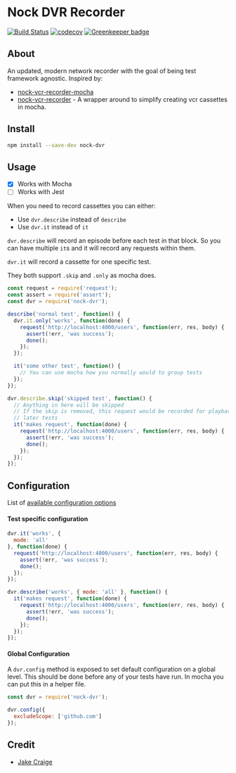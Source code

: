 # Nock DVR Recorder 
[![Build Status](https://travis-ci.com/geoffdutton/nock-dvr.svg?branch=master)](https://travis-ci.com/geoffdutton/nock-dvr)
[![codecov](https://codecov.io/gh/geoffdutton/nock-dvr/branch/master/graph/badge.svg)](https://codecov.io/gh/geoffdutton/nock-dvr)
[![Greenkeeper badge](https://badges.greenkeeper.io/geoffdutton/nock-dvr.svg)](https://greenkeeper.io/)

## About

An updated, modern network recorder with the goal of being test framework agnostic. Inspired by:
- [nock-vcr-recorder-mocha](https://github.com/poetic-labs/nock-vcr-recorder-mocha)
- [nock-vcr-recorder](https://github.com/poetic/nock-vcr-recorder) - A wrapper around to simplify
creating vcr cassettes in mocha.

## Install

```bash
npm install --save-dev nock-dvr
```

## Usage

- [x] Works with Mocha
- [ ] Works with Jest

When you need to record cassettes you can either:

- Use `dvr.describe` instead of `describe`
- Use `dvr.it` instead of `it`

`dvr.describe` will record an episode before each test in that block. So
you can have multiple `it`s and it will record any requests within them.

`dvr.it` will record a cassette for one specific test.

They both support `.skip` and `.only` as mocha does.

```js
const request = require('request');
const assert = require('assert');
const dvr = require('nock-dvr');

describe('normal test', function() {
  dvr.it.only('works', function(done) {
    request('http://localhost:4000/users', function(err, res, body) {
      assert(!err, 'was success');
      done();
    });
  });

  it('some other test', function() {
    // You can use mocha how you normally would to group tests
  });
});

dvr.describe.skip('skipped test', function() {
  // Anything in here will be skipped
  // If the skip is removed, this request would be recorded for playback in
  // later tests
  it('makes request', function(done) {
    request('http://localhost:4000/users', function(err, res, body) {
      assert(!err, 'was success');
      done();
    });
  });
});
```

## Configuration

List of [available configuration
options](https://github.com/poetic/nock-vcr-recorder#configuration)

#### Test specific configuration

```js
dvr.it('works', {
  mode: 'all'
}, function(done) {
  request('http://localhost:4000/users', function(err, res, body) {
    assert(!err, 'was success');
    done();
  });
});

dvr.describe('works', { mode: 'all' }, function() {
  it('makes request', function(done) {
    request('http://localhost:4000/users', function(err, res, body) {
      assert(!err, 'was success');
      done();
    });
  });
});
```

#### Global Configuration

A `dvr.config` method is exposed to set default configuration on a global level.
This should be done before any of your tests have run. In mocha you can put this
in a helper file.

```js
const dvr = require('nock-dvr');

dvr.config({
  excludeScope: ['github.com']
});
```

## Credit ##

* [Jake Craige](http://twitter.com/jakecraige)
